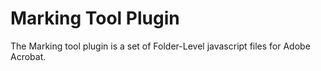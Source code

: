# Marking Tool Plugin

The Marking tool plugin is a set of Folder-Level javascript files for Adobe Acrobat. 